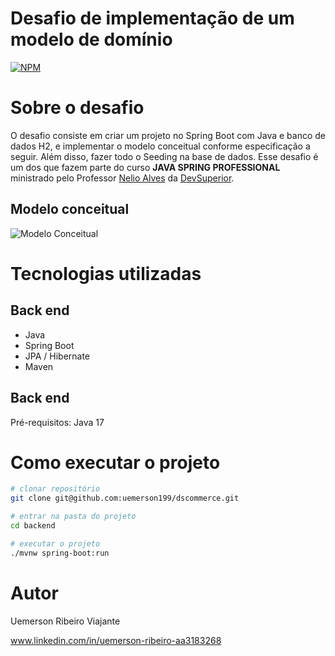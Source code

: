 # Desafio de implementação de um modelo de domínio 
[![NPM](https://img.shields.io/npm/l/react)](https://github.com/uemerson199/exemplo-readme/blob/main/LICENSE) 

# Sobre o desafio 

O desafio consiste em criar um projeto no Spring Boot com Java e banco de dados H2, e implementar o modelo
conceitual conforme especificação a seguir. Além disso, fazer todo o Seeding na base de dados.
Esse desafio é um dos que fazem parte do curso **JAVA SPRING PROFESSIONAL** ministrado pelo Professor [Nelio Alves](https://github.com/acenelio) da [DevSuperior](https://devsuperior.com "Site da DevSuperior").

## Modelo conceitual
![Modelo Conceitual](https://github.com/uemerson199/imagens_repositorios/blob/main/modelo_conceitual_desafio.png)

# Tecnologias utilizadas
## Back end
- Java
- Spring Boot
- JPA / Hibernate
- Maven

## Back end
Pré-requisitos: Java 17

# Como executar o projeto
```bash
# clonar repositório
git clone git@github.com:uemerson199/dscommerce.git

# entrar na pasta do projeto
cd backend

# executar o projeto
./mvnw spring-boot:run
```

# Autor
Uemerson Ribeiro Viajante 

www.linkedin.com/in/uemerson-ribeiro-aa3183268

